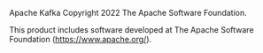 Apache Kafka
Copyright 2022 The Apache Software Foundation.

This product includes software developed at
The Apache Software Foundation (https://www.apache.org/).
